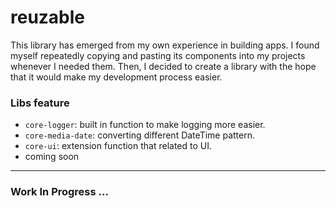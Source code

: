 # reuzable
This library has emerged from my own experience in building apps. I found myself repeatedly copying and pasting its components into my projects whenever I needed them. Then, I decided to create a library with the hope that it would make my development process easier.
### Libs feature
- `core-logger`: built in function to make logging more easier.
- `core-media-date`: converting different DateTime pattern.
- `core-ui`: extension function that related to UI.
- coming soon
------------------
### Work In Progress ...
